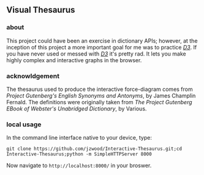 ## Visual Thesaurus ##

### about ###

This project could have been an exercise in dictionary APIs; however, at the inception of this project a more important goal for me was to practice [_D3_][D3]. If you have never used or messed with [_D3_][D3] it's pretty rad. It lets you make highly complex and interactive graphs in the browser.

[D3]: https://d3js.org/

### acknowldgement ###

The thesaurus used to produce the interactive force-diagram comes from _Project Gutenberg's English Synonyms and Antonyms_, by James Champlin Fernald. The definitions were originally taken from _The Project Gutenberg EBook of Webster's Unabridged Dictionary_, by Various.

### local usage ###

In the command line interface native to your device, type:

`git clone https://github.com/jzwood/Interactive-Thesaurus.git;cd Interactive-Thesaurus;python -m SimpleHTTPServer 8000`

Now navigate to `http://localhost:8000/` in your broswer.

